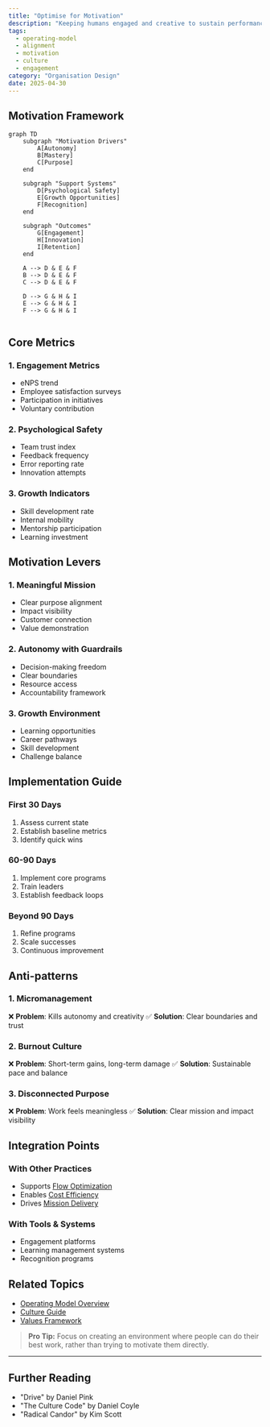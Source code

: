 ```yaml
---
title: "Optimise for Motivation"
description: "Keeping humans engaged and creative to sustain performance."
tags:
  - operating-model
  - alignment
  - motivation
  - culture
  - engagement
category: "Organisation Design"
date: 2025-04-30
---
```


## Motivation Framework

```mermaid
graph TD
    subgraph "Motivation Drivers"
        A[Autonomy]
        B[Mastery]
        C[Purpose]
    end
    
    subgraph "Support Systems"
        D[Psychological Safety]
        E[Growth Opportunities]
        F[Recognition]
    end
    
    subgraph "Outcomes"
        G[Engagement]
        H[Innovation]
        I[Retention]
    end
    
    A --> D & E & F
    B --> D & E & F
    C --> D & E & F
    
    D --> G & H & I
    E --> G & H & I
    F --> G & H & I
    
```

## Core Metrics

### 1. Engagement Metrics
- eNPS trend
- Employee satisfaction surveys
- Participation in initiatives
- Voluntary contribution

### 2. Psychological Safety
- Team trust index
- Feedback frequency
- Error reporting rate
- Innovation attempts

### 3. Growth Indicators
- Skill development rate
- Internal mobility
- Mentorship participation
- Learning investment

## Motivation Levers

### 1. Meaningful Mission
- Clear purpose alignment
- Impact visibility
- Customer connection
- Value demonstration

### 2. Autonomy with Guardrails
- Decision-making freedom
- Clear boundaries
- Resource access
- Accountability framework

### 3. Growth Environment
- Learning opportunities
- Career pathways
- Skill development
- Challenge balance

## Implementation Guide

### First 30 Days
1. Assess current state
2. Establish baseline metrics
3. Identify quick wins

### 60-90 Days
1. Implement core programs
2. Train leaders
3. Establish feedback loops

### Beyond 90 Days
1. Refine programs
2. Scale successes
3. Continuous improvement

## Anti-patterns

### 1. Micromanagement
❌ **Problem**: Kills autonomy and creativity
✅ **Solution**: Clear boundaries and trust

### 2. Burnout Culture
❌ **Problem**: Short-term gains, long-term damage
✅ **Solution**: Sustainable pace and balance

### 3. Disconnected Purpose
❌ **Problem**: Work feels meaningless
✅ **Solution**: Clear mission and impact visibility

## Integration Points

### With Other Practices
- Supports [Flow Optimization](optimise-flow)
- Enables [Cost Efficiency](optimise-cost)
- Drives [Mission Delivery](mission-objectives)

### With Tools & Systems
- Engagement platforms
- Learning management systems
- Recognition programs

## Related Topics
- [Operating Model Overview](operating_alignment_model_wiki)
- [Culture Guide](culture)
- [Values Framework](values)

> **Pro Tip:** Focus on creating an environment where people can do their best work, rather than trying to motivate them directly.

---

## Further Reading
- "Drive" by Daniel Pink
- "The Culture Code" by Daniel Coyle
- "Radical Candor" by Kim Scott

